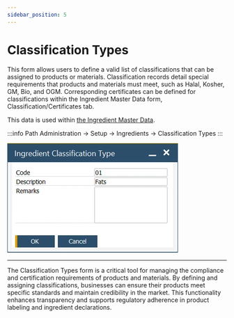```yaml
---
sidebar_position: 5
---
```


# Classification Types

This form allows users to define a valid list of classifications that can be assigned to products or materials. Classification records detail special requirements that products and materials must meet, such as Halal, Kosher, GM, Bio, and OGM. Corresponding certificates can be defined for classifications within the Ingredient Master Data form, Classification/Certificates tab.

This data is used within [the Ingredient Master Data](../ingredient-master-data.md).

:::info Path
    Administration → Setup → Ingredients → Classification Types
:::

![Ingredient Classification Type](./media/classification-types/ingredient-classification-type.webp)

---
The Classification Types form is a critical tool for managing the compliance and certification requirements of products and materials. By defining and assigning classifications, businesses can ensure their products meet specific standards and maintain credibility in the market. This functionality enhances transparency and supports regulatory adherence in product labeling and ingredient declarations.

